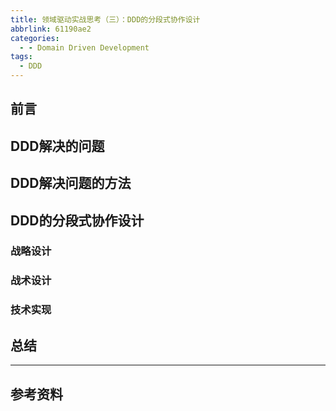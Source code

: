 ```yaml
---
title: 领域驱动实战思考（三）：DDD的分段式协作设计
abbrlink: 61190ae2
categories: 
  - - Domain Driven Development
tags:
  - DDD
---
```


## 前言

<!-- more -->

## DDD解决的问题

## DDD解决问题的方法

## DDD的分段式协作设计

### 战略设计

### 战术设计

### 技术实现

## 总结

---

## 参考资料